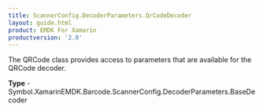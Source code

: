 ```yaml
---
title: ScannerConfig.DecoderParameters.QrCodeDecoder
layout: guide.html
product: EMDK For Xamarin
productversion: '2.0'
---
```

The QRCode class provides access to parameters that are available for the QRCode decoder.

**Type** - Symbol.XamarinEMDK.Barcode.ScannerConfig.DecoderParameters.BaseDecoder












